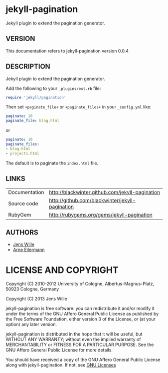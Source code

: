 # jekyll-pagination

Jekyll plugin to extend the pagination generator.

## VERSION

This documentation refers to jekyll-pagination version 0.0.4


## DESCRIPTION

Jekyll plugin to extend the pagination generator.

Add the following to your ```_plugins/ext.rb``` file:

```ruby
require 'jekyll/pagination'
```

Then set ```+paginate_file+``` or ```+paginate_files+``` in your ```_config.yml``` like:

```yaml
paginate: 10
paginate_file: blog.html
```

or

```yaml
paginate: 10
paginate_files:
- blog.html
- projects.html
```

The default is to paginate the ```index.html``` file.


## LINKS

|                 |                                                 |
| --------------- | ----------------------------------------------- |
| Documentation   | http://blackwinter.github.com/jekyll-pagination |
| Source code     | http://github.com/blackwinter/jekyll-pagination |
| RubyGem         | http://rubygems.org/gems/jekyll-pagination      |


## AUTHORS

* [Jens Wille](mailto:jens.wille@gmail.com)
* [Arne Eilermann](mailto:eilermann@lavabit.com)


# LICENSE AND COPYRIGHT

Copyright (C) 2010-2012 University of Cologne,
Albertus-Magnus-Platz, 50923 Cologne, Germany

Copyright (C) 2013 Jens Wille

jekyll-pagination is free software: you can redistribute it and/or modify it
under the terms of the GNU Affero General Public License as published by the
Free Software Foundation, either version 3 of the License, or (at your option)
any later version.

jekyll-pagination is distributed in the hope that it will be useful, but
WITHOUT ANY WARRANTY; without even the implied warranty of MERCHANTABILITY or
FITNESS FOR A PARTICULAR PURPOSE. See the GNU Affero General Public License
for more details.

You should have received a copy of the GNU Affero General Public License along
with jekyll-pagination. If not, see [GNU Licenses](http://www.gnu.org/licenses/)
